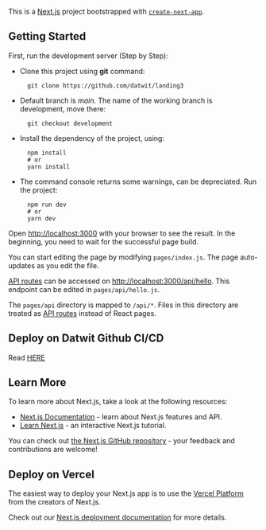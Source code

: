 This is a [Next.js](https://nextjs.org/) project bootstrapped with [`create-next-app`](https://github.com/vercel/next.js/tree/canary/packages/create-next-app).

## Getting Started

First, run the development server (Step by Step):

- Clone this project using **git** command:

        git clone https://github.com/datwit/landing3

- Default branch is *main*. The name of the working branch is development, move there:

        git checkout development

- Install the dependency of the project, using:

        npm install
        # or
        yarn install

- The command console returns some warnings, can be depreciated. Run the project:

        npm run dev
        # or
        yarn dev

Open [http://localhost:3000](http://localhost:3000) with your browser to see the result. In the beginning, you need to wait for the successful page build.

You can start editing the page by modifying `pages/index.js`. The page auto-updates as you edit the file.

[API routes](https://nextjs.org/docs/api-routes/introduction) can be accessed on [http://localhost:3000/api/hello](http://localhost:3000/api/hello). This endpoint can be edited in `pages/api/hello.js`.

The `pages/api` directory is mapped to `/api/*`. Files in this directory are treated as [API routes](https://nextjs.org/docs/api-routes/introduction) instead of React pages.

## Deploy on Datwit Github CI/CD

Read [HERE](https://github.com/datwit/landing3/issues/101#issuecomment-873645737)

## Learn More

To learn more about Next.js, take a look at the following resources:

- [Next.js Documentation](https://nextjs.org/docs) - learn about Next.js features and API.
- [Learn Next.js](https://nextjs.org/learn) - an interactive Next.js tutorial.

You can check out [the Next.js GitHub repository](https://github.com/vercel/next.js/) - your feedback and contributions are welcome!

## Deploy on Vercel

The easiest way to deploy your Next.js app is to use the [Vercel Platform](https://vercel.com/new?utm_medium=default-template&filter=next.js&utm_source=create-next-app&utm_campaign=create-next-app-readme) from the creators of Next.js.

Check out our [Next.js deployment documentation](https://nextjs.org/docs/deployment) for more details.
